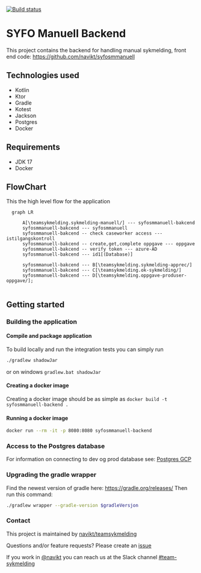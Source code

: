 [![Build status](https://github.com/navikt/syfosmmanuell-backend/workflows/Deploy%20to%20dev%20and%20prod/badge.svg)](https://github.com/navikt/syfosmmanuell-backend/workflows/Deploy%20to%20dev%20and%20prod/badge.svg)

# SYFO Manuell Backend

This project contains the backend for handling manual sykmelding, front end
code: https://github.com/navikt/syfosmmanuell

## Technologies used

* Kotlin
* Ktor
* Gradle
* Kotest
* Jackson
* Postgres
* Docker

## Requirements

* JDK 17
* Docker

## FlowChart
This the high level flow for the application
```mermaid
  graph LR
  
      A[\teamsykmelding.sykmelding-manuell/] --- syfosmmanuell-bakcend
      syfosmmanuell-bakcend --- syfosmmanuell
      syfosmmanuell-bakcend -- check caseworker access --- istilgangskontroll
      syfosmmanuell-bakcend -- create,get,complete oppgave --- oppgave
      syfosmmanuell-bakcend -- verify token --- azure-AD
      syfosmmanuell-bakcend --- id1[(Database)]
      
      syfosmmanuell-bakcend --- B[\teamsykmelding.sykmelding-apprec/]
      syfosmmanuell-bakcend --- C[\teamsykmelding.ok-sykmelding/]
      syfosmmanuell-bakcend --- D[\teamsykmelding.oppgave-produser-oppgave/];  
 
```

## Getting started
### Building the application

#### Compile and package application

To build locally and run the integration tests you can simply run
``` bash 
./gradlew shadowJar
 ```
or on windows
`gradlew.bat shadowJar`

#### Creating a docker image

Creating a docker image should be as simple as `docker build -t syfosmmanuell-backend .`

#### Running a docker image

``` bash
docker run --rm -it -p 8080:8080 syfosmmanuell-backend
```

### Access to the Postgres database

For information on connecting to dev og prod database see: [Postgres GCP](https://doc.nais.io/cli/commands/postgres/)

### Upgrading the gradle wrapper

Find the newest version of gradle here: https://gradle.org/releases/ Then run this command:

``` bash
./gradlew wrapper --gradle-version $gradleVersjon
```

### Contact

This project is maintained by [navikt/teamsykmelding](CODEOWNERS)

Questions and/or feature requests? Please create an [issue](https://github.com/navikt/syfosmmanuell-backend/issues)

If you work in [@navikt](https://github.com/navikt) you can reach us at the Slack
channel [#team-sykmelding](https://nav-it.slack.com/archives/CMA3XV997)
